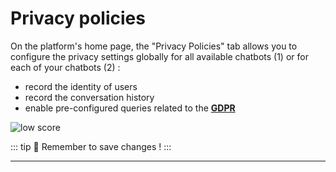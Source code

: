 # Privacy policies

On the platform's home page, the "Privacy Policies" tab allows you to configure
the privacy settings globally for all available chatbots (1) or for each of your
chatbots (2) :

-   record the identity of users
-   record the conversation history
-   enable pre-configured queries related to the [**GDPR**](/solutions/virtual-agent-studio/chatbot/settings/privacy.html#gdpr)

<div class="image_center">
  <img :src="$withBase('/assets/img/virtual-agent-studio/home/home7e.png')" alt="low score">
</div>


::: tip 💾
Remember to save changes !
:::


---

<Intercom />
<Clarity />
<GoogleAnalytics />
